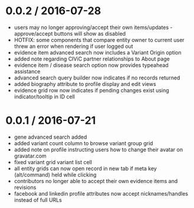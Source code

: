 0.0.2 / 2016-07-28
==================

* users may no longer approving/accept their own items/updates - approve/accept buttons will show as disabled
* HOTFIX: some components that compare entity owner to current user threw an error when rendering if user logged out
* evidence item advanced search now includes a Variant Origin option
* added note regarding CIViC partner relationships to About page
* evidence item / disease search option now provides typeahead assistance
* advanced search query builder now indicates if no records returned
* added biography attribute to profile display and edit views
* evidence grid row now indicates if pending changes exist using indicator/tooltip in ID cell


0.0.1 / 2016-07-21
==================

* gene advanced search added
* added variant count column to browse variant group grid
* added note on profile instructing users how to change their avatar on gravatar.com
* fixed variant grid variant list cell
* all entity grids can now open record in new tab if meta key (alt/command) held while clicking
* contributors no longer able to accept their own evidence items and revisions
* facebook and linkedin profile attributes now accept nicknames/handles instead of full URLs
